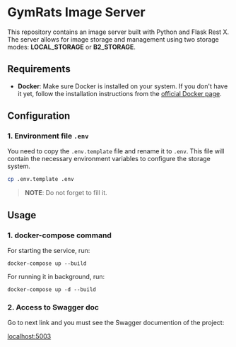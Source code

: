 # GymRats Image Server

This repository contains an image server built with Python and Flask Rest X. The server allows for image storage and management using two storage modes: **LOCAL_STORAGE** or **B2_STORAGE**.

## Requirements

- **Docker**: Make sure Docker is installed on your system. If you don't have it yet, follow the installation instructions from the [official Docker page](https://docs.docker.com/get-docker/).

## Configuration

### 1. Environment file `.env`

You need to copy the `.env.template` file and rename it to `.env`. This file will contain the necessary environment variables to configure the storage system.

```bash
cp .env.template .env
```


> **NOTE**: Do not forget to fill it.



## Usage

### 1. docker-compose command

For starting the service, run:

```
docker-compose up --build
```

For running it in background, run:

```
docker-compose up -d --build
```


### 2. Access to Swagger doc

Go to next link and you must see the Swagger documention of the project:

[localhost:5003](http://127.0.0.1:5003)
